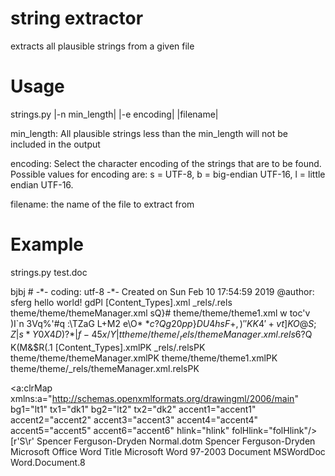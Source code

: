 # string extractor
extracts all plausible strings from a given file

# Usage

strings.py |-n min_length| |-e encoding| |filename|

min_length: All plausible strings less than the min_length will not be included in the output

encoding: Select the character encoding of the strings that are to be found. 
          Possible values for encoding are: s = UTF-8, b = big-endian UTF-16, l = little endian UTF-16.
              
filename: the name of the file to extract from

# Example

strings.py test.doc

bjbj
\# -\*- coding: utf-8 -\*-
Created on Sun Feb 10 17:54:59 2019
@author: sferg
hello world!
gdPl
\[Content_Types].xml
_rels/.rels
theme/theme/themeManager.xml
sQ}#
theme/theme/theme1.xml
w toc'v
)I\`n
3Vq%'#q
:\TZaG
L+M2
e\O*
$*c?
Qg20pp
\}DU4
hsF+
,)''K
K4'+
vt]K
O@%\w
S; Z
|s*Y
0X4D)
?*|f
-45x
/Y|t
theme/theme/_rels/themeManager.xml.rels
6?$Q
K(M&$R(.1
\[Content_Types].xmlPK
_rels/.relsPK
theme/theme/themeManager.xmlPK
theme/theme/theme1.xmlPK
theme/theme/_rels/themeManager.xml.relsPK
<?xml version="1.0" encoding="UTF-8" standalone="yes"?>
<a:clrMap xmlns:a="http://schemas.openxmlformats.org/drawingml/2006/main" bg1="lt1" tx1="dk1" bg2="lt2" tx2="dk2" accent1="accent1" accent2="accent2" accent3="accent3" accent4="accent4" accent5="accent5" accent6="accent6" hlink="hlink" folHlink="folHlink"/>
\[r'S\r'
Spencer Ferguson-Dryden
Normal.dotm
Spencer Ferguson-Dryden
Microsoft Office Word
Title
Microsoft Word 97-2003 Document
MSWordDoc
Word.Document.8


